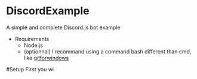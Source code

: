# DiscordExample
A simple and complete Discord.js bot example

* Requirements
  * Node.js
  * (optionnal) I recommand using a command bash different than cmd, like [gitforwindows](https://gitforwindows.org/)

#Setup
First you wi
